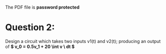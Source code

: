The PDF file is **password protected**

# Question 2:

Design a circuit which takes two inputs v1(t) and v2(t); 
producing an output of ****$ v_0 = 0.5v_1 + 20 \int v \ dt $****
